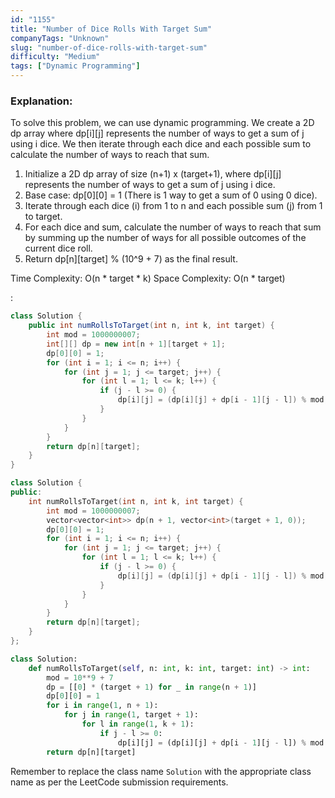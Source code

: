```yaml
---
id: "1155"
title: "Number of Dice Rolls With Target Sum"
companyTags: "Unknown"
slug: "number-of-dice-rolls-with-target-sum"
difficulty: "Medium"
tags: ["Dynamic Programming"]
---
```


### Explanation:
To solve this problem, we can use dynamic programming. We create a 2D dp array where dp[i][j] represents the number of ways to get a sum of j using i dice. We then iterate through each dice and each possible sum to calculate the number of ways to reach that sum.

1. Initialize a 2D dp array of size (n+1) x (target+1), where dp[i][j] represents the number of ways to get a sum of j using i dice.
2. Base case: dp[0][0] = 1 (There is 1 way to get a sum of 0 using 0 dice).
3. Iterate through each dice (i) from 1 to n and each possible sum (j) from 1 to target.
4. For each dice and sum, calculate the number of ways to reach that sum by summing up the number of ways for all possible outcomes of the current dice roll.
5. Return dp[n][target] % (10^9 + 7) as the final result.

Time Complexity: O(n * target * k)
Space Complexity: O(n * target)

:

```java
class Solution {
    public int numRollsToTarget(int n, int k, int target) {
        int mod = 1000000007;
        int[][] dp = new int[n + 1][target + 1];
        dp[0][0] = 1;
        for (int i = 1; i <= n; i++) {
            for (int j = 1; j <= target; j++) {
                for (int l = 1; l <= k; l++) {
                    if (j - l >= 0) {
                        dp[i][j] = (dp[i][j] + dp[i - 1][j - l]) % mod;
                    }
                }
            }
        }
        return dp[n][target];
    }
}
```

```cpp
class Solution {
public:
    int numRollsToTarget(int n, int k, int target) {
        int mod = 1000000007;
        vector<vector<int>> dp(n + 1, vector<int>(target + 1, 0));
        dp[0][0] = 1;
        for (int i = 1; i <= n; i++) {
            for (int j = 1; j <= target; j++) {
                for (int l = 1; l <= k; l++) {
                    if (j - l >= 0) {
                        dp[i][j] = (dp[i][j] + dp[i - 1][j - l]) % mod;
                    }
                }
            }
        }
        return dp[n][target];
    }
};
```

```python
class Solution:
    def numRollsToTarget(self, n: int, k: int, target: int) -> int:
        mod = 10**9 + 7
        dp = [[0] * (target + 1) for _ in range(n + 1)]
        dp[0][0] = 1
        for i in range(1, n + 1):
            for j in range(1, target + 1):
                for l in range(1, k + 1):
                    if j - l >= 0:
                        dp[i][j] = (dp[i][j] + dp[i - 1][j - l]) % mod
        return dp[n][target]
```

Remember to replace the class name `Solution` with the appropriate class name as per the LeetCode submission requirements.